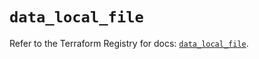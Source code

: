 # `data_local_file`

Refer to the Terraform Registry for docs: [`data_local_file`](https://registry.terraform.io/providers/hashicorp/local/2.5.3/docs/data-sources/file).
